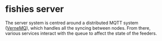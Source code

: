 # fishies server

The server system is centred around a distributed MQTT system ([VerneMQ](https://vernemq.com/)), which handles all the syncing between nodes. From there, various services interact with the queue to affect the state of the feeders.
